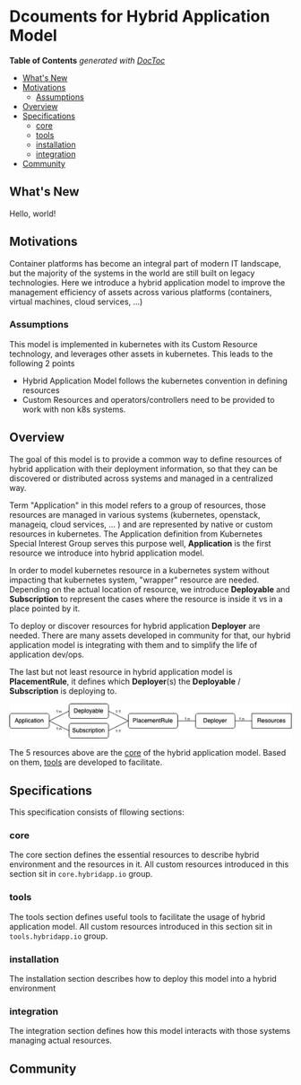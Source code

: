 # Dcouments for Hybrid Application Model

<!-- START doctoc generated TOC please keep comment here to allow auto update -->
<!-- DON'T EDIT THIS SECTION, INSTEAD RE-RUN doctoc TO UPDATE -->
**Table of Contents**  *generated with [DocToc](https://github.com/thlorenz/doctoc)*

- [What's New](#whats-new)
- [Motivations](#motications)
  - [Assumptions](#assumptions)
- [Overview](#overview)
- [Specifications](#specifications)
  - [core](#core)
  - [tools](#tools)
  - [installation](#installation)
  - [integration](#integration)
- [Community](#community)

<!-- END doctoc generated TOC please keep comment here to allow auto update -->

## What's New

Hello, world!

## Motivations

Container platforms has become an integral part of modern IT landscape, but the majority of the systems in the world are still built on legacy technologies. Here we introduce a hybrid application model to improve the management efficiency of assets across various platforms (containers, virtual machines, cloud services, ...)

### Assumptions

This model is implemented in kubernetes with its Custom Resource technology, and leverages other assets in kubernetes. This leads to the following 2 points

- Hybrid Application Model follows the kubernetes convention in defining resources
- Custom Resources and operators/controllers need to be provided to work with non k8s systems.

## Overview

The goal of this model is to provide a common way to define resources of hybrid application with their deployment information, so that they can be discovered or distributed across systems and managed in a centralized way. 

Term "Application" in this model refers to a group of resources, those resources are managed in various systems (kubernetes, openstack, manageiq, cloud services, ... ) and are represented by native or custom resources in kubernetes. The Application definition from Kubernetes Special Interest Group serves this purpose well, **Application** is the first resource we introduce into hybrid application model.

In order to model kubernetes resource in a kubernetes system without impacting that kubernetes system, "wrapper" resource are needed. Depending on the actual location of resource, we introduce **Deployable** and **Subscription** to represent the cases where the resource is inside it vs in a place pointed by it.

To deploy or discover resources for hybrid application **Deployer** are needed. There are many assets developed in community for that, our hybrid application model is integrating with them and to simplify the life of application dev/ops.

The last but not least resource in hybrid application model is **PlacementRule**, it defines which **Deployer**(s) the **Deployable** / **Subscription** is deploying to.  

![image](core/ham-core-Overview.png)

The 5 resources above are the [core](core/README.md) of the hybrid application model. Based on them, [tools](tools/README.md) are developed to facilitate.

## Specifications

This specification consists of fllowing sections:

### core

The core section defines the essential resources to describe hybrid environment and the resources in it. All custom resources introduced in this section sit in `core.hybridapp.io` group. 

### tools

The tools section defines useful tools to facilitate the usage of hybrid application model. All custom resources introduced in this section sit in `tools.hybridapp.io` group.

### installation

The installation section describes how to deploy this model into a hybrid environment

### integration

The integration section defines how this model interacts with those systems managing actual resources. 

## Community
